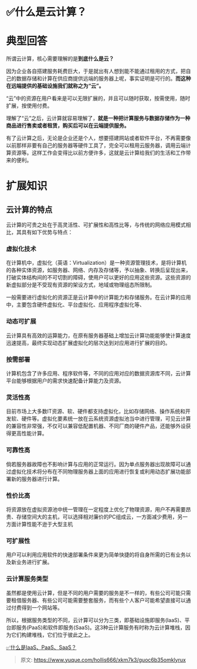 # ✅什么是云计算？

# 典型回答


所谓云计算，核心需要理解的是**到底什么是云？**



因为企业各自搭建服务耗费巨大，于是就出有人想到能不能通过租用的方式，把自己的数据存储和计算在供应商提供远端的服务器上呢，事实证明是可行的。**而这种在远端提供的基础设施我们就称之为“云”。**



“云”中的资源在用户看来是可以无限扩展的，并且可以随时获取，按需使用，随时扩展，按使用付费。



理解了“云”之后，云计算就容易理解了，**就是一种把计算服务与数据存储作为一种商品进行售卖或者租赁，购买后可以在云端提供服务。**



有了云计算之后，无论是企业还是个人，想要搭建网站或者软件平台，不再需要像以前那样非要有自己的服务器等硬件工具了，完全可以租用云服务器，调用云端计算资源等。这样工作会变得比以前方便许多，这就是云计算给我们的生活和工作带来的便利。



# 扩展知识


## 云计算的特点
云计算的可贵之处在于高灵活性、可扩展性和高性比等，与传统的网络应用模式相比，其具有如下优势与特点：

### 虚拟化技术
在计算机中，虚拟化（英语：Virtualization）是一种资源管理技术，是将计算机的各种实体资源，如服务器、网络、内存及存储等，予以抽象、转换后呈现出来，打破实体结构间的不可切割的障碍，使用户可以更好的应用这些资源。这些资源的新虚拟部分是不受现有资源的架设方式，地域或物理组态所限制。

一般需要进行虚拟化的资源正是云计算中的计算能力和存储服务。在云计算的应用中，主要包含硬件虚拟化、平台虚拟化、应用程序虚拟化等、

### 动态可扩展
云计算具有高效的运算能力，在原有服务器基础上增加云计算功能能够使计算速度迅速提高，最终实现动态扩展虚拟化的层次达到对应用进行扩展的目的。

### 按需部署
计算机包含了许多应用、程序软件等，不同的应用对应的数据资源库不同，云计算平台能够根据用户的需求快速配备计算能力及资源。

### 灵活性高
目前市场上大多数IT资源、软、硬件都支持虚拟化，比如存储网络、操作系统和开发软、硬件等。虚拟化要素统一放在云系统资源虚拟池当中进行管理，可见云计算的兼容性非常强，不仅可以兼容低配置机器、不同厂商的硬件产品，还能够外设获得更高性能计算。

### 可靠性高
倘若服务器故障也不影响计算与应用的正常运行。因为单点服务器出现故障可以通过虚拟化技术将分布在不同物理服务器上面的应用进行恢复或利用动态扩展功能部署新的服务器进行计算。

### 性价比高
将资源放在虚拟资源池中统一管理在一定程度上优化了物理资源，用户不再需要昂贵、存储空间大的主机，可以选择相对廉价的PC组成云，一方面减少费用，另一方面计算性能不逊于大型主机

### 可扩展性
用户可以利用应用软件的快速部署条件来更为简单快捷的将自身所需的已有业务以及新业务进行扩展。



### 云计算服务类型
虽然都是使用云计算，但是不同的用户需要的服务是不一样的，有些公司可能只需要租借服务器、有些公司可能需要整套服务，而有些个人客户可能希望直接可以通过付费得到一个网站等。



所以，根据服务类型的不同，云计算可以分为三类，即基础设施即服务(IaaS)、平台即服务(PaaS)和软件即服务(SaaS)。这3种云计算服务有时称为云计算堆栈，因为它们构建堆栈，它们位于彼此之上。



[✅什么是IaaS、PaaS、SaaS？](https://www.yuque.com/hollis666/xkm7k3/lvpq57kkhuhwsnys)





> 原文: <https://www.yuque.com/hollis666/xkm7k3/guoc6b35omklyrux>